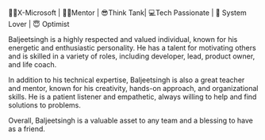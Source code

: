 👨‍💻X-Microsoft | 👨‍🏫Mentor | 😎Think Tank| 💻Tech Passionate | 💼 System Lover | 😇 Optimist

Baljeetsingh is a highly respected and valued individual, known for his energetic and enthusiastic personality. 
He has a talent for motivating others and is skilled in a variety of roles, including developer, lead, product owner, and life coach. 

In addition to his technical expertise, Baljeetsingh is also a great teacher and mentor, known for his creativity, hands-on approach, and organizational skills. 
He is a patient listener and empathetic, always willing to help and find solutions to problems. 

Overall, Baljeetsingh is a valuable asset to any team and a blessing to have as a friend.

<!---
baljeetsingh/baljeetsingh is a ✨ special ✨ repository because its `README.md` (this file) appears on your GitHub profile.
You can click the Preview link to take a look at your changes.
- 💞️ I’m looking to collaborate on how to collaborate well.
--->
